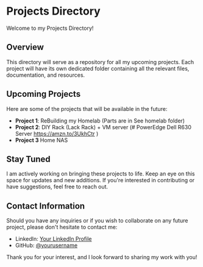 # Projects Directory

Welcome to my Projects Directory!

## Overview

This directory will serve as a repository for all my upcoming projects. Each project will have its own dedicated folder containing all the relevant files, documentation, and resources.

## Upcoming Projects

Here are some of the projects that will be available in the future:

- **Project 1**: ReBuilding my Homelab (Parts are in See homelab folder)
- **Project 2**: DIY Rack (Lack Rack) + VM server (# PowerEdge Dell R630 Server https://amzn.to/3UkhCtr )
- **Project 3** Home NAS


## Stay Tuned

I am actively working on bringing these projects to life. Keep an eye on this space for updates and new additions. If you're interested in contributing or have suggestions, feel free to reach out.

## Contact Information

Should you have any inquiries or if you wish to collaborate on any future project, please don't hesitate to contact me:

- LinkedIn: [Your LinkedIn Profile](www.linkedin.com/in/1-michael-graves)
- GitHub: [@yourusername](https://github.com/VVildfire1)

Thank you for your interest, and I look forward to sharing my work with you!
